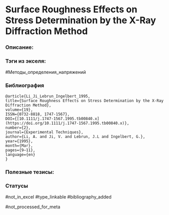 # Surface Roughness Effects on Stress Determination by the X-Ray Diffraction Method

### Описание:

### Тэги из экселя:
#Методы_определения_напряжений 

### Библиография
```
@article{Li_Ji_Lebrun_Ingelbert_1995,
title={Surface Roughness Effects on Stress Determination by the X-Ray Diffraction Method},
volume={19},
ISSN={0732-8818, 1747-1567},
DOI={[10.1111/j.1747-1567.1995.tb00840.x](https://doi.org/10.1111/j.1747-1567.1995.tb00840.x)},
number={2},
journal={Experimental Techniques},
author={Li, A. and Ji, V. and Lebrun, J.L and Ingelbert, G.},
year={1995},
month={Mar},
pages={9–11},
language={en}
}
```

### Полезные тезисы:

### Статусы
#not_in_excel 
#type_linkable 
#bibliography_added

#not_processed_for_meta
